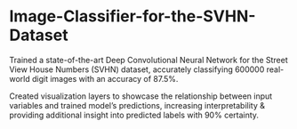 # Image-Classifier-for-the-SVHN-Dataset

Trained a state-of-the-art Deep Convolutional Neural Network for the Street View House Numbers (SVHN) dataset, accurately classifying 600000 real-world digit images with an accuracy of 87.5%.

Created visualization layers to showcase the relationship between input variables and trained model’s predictions, increasing interpretability & providing additional insight into predicted labels with 90% certainty.
